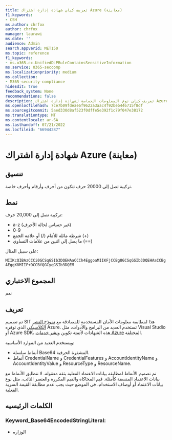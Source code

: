 ```yaml
---
title: تعريف كيان شهادة إدارة اشتراك Azure (معاينة)
f1.keywords:
- CSH
ms.author: chrfox
author: chrfox
manager: laurawi
ms.date: ''
audience: Admin
search.appverid: MET150
ms.topic: reference
f1_keywords:
- ms.o365.cc.UnifiedDLPRuleContainsSensitiveInformation
ms.service: O365-seccomp
ms.localizationpriority: medium
ms.collection:
- M365-security-compliance
hideEdit: true
feedback_system: None
recommendations: false
description: تعريف كيان نوع المعلومات الحساسة لشهادة إدارة اشتراك Azure.
ms.openlocfilehash: 7ce7b09fdeae6f9622a3aac4f92beb446715f8df
ms.sourcegitcommit: 5aed330d8af523f0dffe5e392f1c79f047e38172
ms.translationtype: MT
ms.contentlocale: ar-SA
ms.lasthandoff: 07/21/2022
ms.locfileid: "66944287"
---
```

# <a name="azure-subscription-management-certificate-preview"></a>شهادة إدارة اشتراك Azure (معاينة)

## <a name="format"></a>تنسيق

تركيبة تصل إلى 20000 حرف تتكون من أحرف وأرقام وأحرف خاصة.

## <a name="pattern"></a>نمط

تركيبة تصل إلى 20,000 حرف:
 
- a-z (غير حساس لحالة الأحرف)
- 0-9
- شرطة مائلة للأمام (/) أو علامة الجمع (+)
- ما يصل إلى اثنين من علامات التساوي (==)

على سبيل المثال:

`MIIKcQIBAzCCCi0GCSqGSIb3DQEHAaCCCh4EggoaMIIKFjCCBg8GCSqGSIb3DQEHAaCCBgAEggX8MIIF+DCCBfQGCyqGSIb3DQEM`

## <a name="checksum"></a>المجموع الاختباري

نعم

## <a name="definition"></a>تعريف

تم تصميم SIT هذا لمطابقة معلومات الأمان المستخدمة للمصادقة مع [نموذج النشر الكلاسيكي](/azure/azure-resource-manager/management/deployment-models) الذي توفره Azure. تستخدم العديد من البرامج والأدوات، مثل Visual Studio أو Azure SDK، هذه الشهادات لأتمتة تكوين [ونشر خدمات Azure](/azure/azure-api-management-certs) المختلفة. 

ويستخدم العديد من الموارد الأساسية:

- أنماط سلسلة Base64 المشفرة الحرفية.
- أنماط CredentialName و CredentialFeatures و AccountIdentityName و AccountIdentityValue و ResourceType و ResourceName.

تم تصميم الأنماط لمطابقة بيانات الاعتماد الفعلية بثقة معقولة. لا تتطابق الأنماط مع بيانات الاعتماد المنسقة كأمثلة. قيم المحاكاة والقيم المكررة والعنصر النائب، مثل نوع بيانات الاعتماد أو أوصاف الاستخدام، في الموضع حيث يجب عدم مطابقة القيمة السرية الفعلية.

## <a name="keywords"></a>الكلمات الرئيسيه

### <a name="keyword_base64encodedstringliteral"></a>Keyword_Base64EncodedStringLiteral:

- الوزاره
